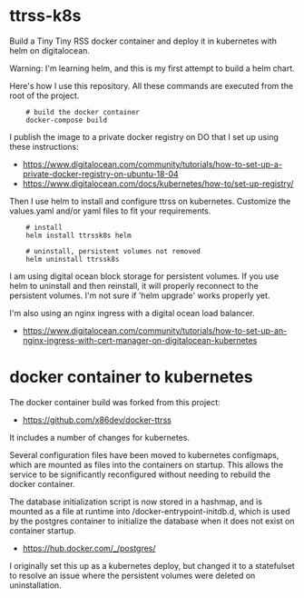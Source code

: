 # ttrss-k8s

Build a Tiny Tiny RSS docker container and deploy it in kubernetes
with helm on digitalocean.

Warning: I'm learning helm, and this is my first attempt to build a
helm chart.


Here's how I use this repository.  All these commands are executed
from the root of the project.

        # build the docker container
        docker-compose build

I publish the image to a private docker registry on DO that I set up using these instructions:

  * https://www.digitalocean.com/community/tutorials/how-to-set-up-a-private-docker-registry-on-ubuntu-18-04
  * https://www.digitalocean.com/docs/kubernetes/how-to/set-up-registry/

Then I use helm to install and configure ttrss on kubernetes.
Customize the values.yaml and/or yaml files to fit your requirements.

        # install
        helm install ttrssk8s helm

        # uninstall, persistent volumes not removed
        helm uninstall ttrssk8s


I am using digital ocean block storage for persistent volumes.  If you
use helm to uninstall and then reinstall, it will properly reconnect
to the persistent volumes.  I'm not sure if 'helm upgrade' works
properly yet.

I'm also using an nginx ingress with a digital ocean load balancer.

  * https://www.digitalocean.com/community/tutorials/how-to-set-up-an-nginx-ingress-with-cert-manager-on-digitalocean-kubernetes


# docker container to kubernetes

The docker container build was forked from this project:

  * https://github.com/x86dev/docker-ttrss

It includes a number of changes for kubernetes.

Several configuration files have been moved to kubernetes configmaps,
which are mounted as files into the containers on startup.  This
allows the service to be significantly reconfigured without needing to
rebuild the docker container.

The database initialization script is now stored in a hashmap, and is
mounted as a file at runtime into /docker-entrypoint-initdb.d, which
is used by the postgres container to initialize the database when it
does not exist on container startup.

  * https://hub.docker.com/_/postgres/

I originally set this up as a kubernetes deploy, but changed it to a
statefulset to resolve an issue where the persistent volumes were
deleted on uninstallation.
